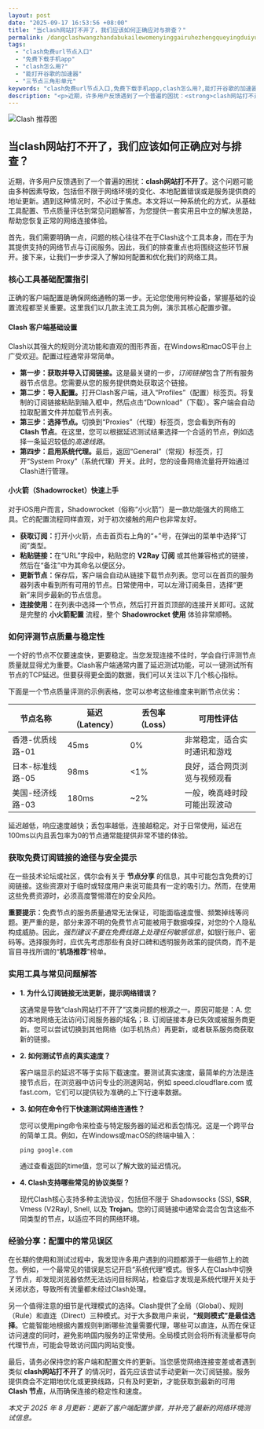 ```yaml
---
layout: post
date: "2025-09-17 16:53:56 +08:00"
title: "当clash网站打不开了，我们应该如何正确应对与排查？"
permalink: /dangclashwangzhandabukailewomenyinggairuhezhengqueyingduiyupaicha/
tags:
  - "clash免费url节点入口"
  - "免费下载手机app"
  - "clash怎么用?"
  - "能打开谷歌的加速器"
  - "三节点三角形单元"
keywords: "clash免费url节点入口,免费下载手机app,clash怎么用?,能打开谷歌的加速器,三节点三角形单元"
description: "<p>近期，许多用户反馈遇到了一个普遍的困扰：<strong>clash网站打不开了</strong>。这个问题可能由多种因素导致，包括但不限于网络环境的变化、本地配置错误或是服务提供商的地址更新。遇到这种情况时，不必过于焦虑。本文将以一种系统化的方式，从基础工具配置、节点质量评估到常见问题解答，为您提供一套实用且中立的解决思路，帮助您恢复正常的网络连接体验。</p>"
---
```


![Clash 推荐图](https://clashjd.github.io/assets/img/稳定订阅机场推荐.png)

## 当clash网站打不开了，我们应该如何正确应对与排查？

<p>近期，许多用户反馈遇到了一个普遍的困扰：<strong>clash网站打不开了</strong>。这个问题可能由多种因素导致，包括但不限于网络环境的变化、本地配置错误或是服务提供商的地址更新。遇到这种情况时，不必过于焦虑。本文将以一种系统化的方式，从基础工具配置、节点质量评估到常见问题解答，为您提供一套实用且中立的解决思路，帮助您恢复正常的网络连接体验。</p>
<p>首先，我们需要明确一点，问题的核心往往不在于Clash这个工具本身，而在于为其提供支持的网络节点与订阅服务。因此，我们的排查重点也将围绕这些环节展开。接下来，让我们一步步深入了解如何配置和优化我们的网络工具。</p>
<h3>核心工具基础配置指引</h3>
<p>正确的客户端配置是确保网络通畅的第一步。无论您使用何种设备，掌握基础的设置流程都至关重要。这里我们以几款主流工具为例，演示其核心配置步骤。</p>
<h4>Clash 客户端基础设置</h4>
<p>Clash以其强大的规则分流功能和直观的图形界面，在Windows和macOS平台上广受欢迎。配置过程通常非常简单。</p>
<ul>
    <li><strong>第一步：获取并导入订阅链接。</strong>这是最关键的一步，<em>订阅链接</em>包含了所有服务器节点信息。您需要从您的服务提供商处获取这个链接。</li>
    <li><strong>第二步：导入配置。</strong>打开Clash客户端，进入“Profiles”（配置）标签页。将复制的订阅链接粘贴到输入框中，然后点击“Download”（下载）。客户端会自动拉取配置文件并加载节点列表。</li>
    <li><strong>第三步：选择节点。</strong>切换到“Proxies”（代理）标签页，您会看到所有的 <strong>Clash 节点</strong>。在这里，您可以根据延迟测试结果选择一个合适的节点，例如选择一条延迟较低的<em>高速线路</em>。</li>
    <li><strong>第四步：启用系统代理。</strong>最后，返回“General”（常规）标签页，打开“System Proxy”（系统代理）开关。此时，您的设备网络流量将开始通过Clash进行管理。</li>
</ul>
<h4>小火箭（Shadowrocket）快速上手</h4>
<p>对于iOS用户而言，Shadowrocket（俗称“小火箭”）是一款功能强大的网络工具。它的配置流程同样直观，对于初次接触的用户也非常友好。</p>
<ul>
    <li><strong>获取订阅：</strong>打开小火箭，点击首页右上角的“+”号，在弹出的菜单中选择“订阅”类型。</li>
    <li><strong>粘贴链接：</strong>在“URL”字段中，粘贴您的 <strong>V2Ray 订阅</strong> 或其他兼容格式的链接，然后在“备注”中为其命名以便区分。</li>
    <li><strong>更新节点：</strong>保存后，客户端会自动从链接下载节点列表。您可以在首页的服务器列表中看到所有可用的节点。日常使用中，可以左滑订阅条目，选择“更新”来同步最新的节点信息。</li>
    <li><strong>连接使用：</strong>在列表中选择一个节点，然后打开首页顶部的连接开关即可。这就是完整的 <strong>小火箭配置</strong> 流程，整个 <strong>Shadowrocket 使用</strong> 体验非常顺畅。</li>
</ul>
<h3>如何评测节点质量与稳定性</h3>
<p>一个好的节点不仅要速度快，更要稳定。当您发现连接不佳时，学会自行评测节点质量就显得尤为重要。Clash客户端通常内置了延迟测试功能，可以一键测试所有节点的TCP延迟。但要获得更全面的数据，我们可以关注以下几个核心指标。</p>
<p>下面是一个节点质量评测的示例表格，您可以参考这些维度来判断节点优劣：</p>
<table>
    <thead>
        <tr>
            <th>节点名称</th>
            <th>延迟（Latency）</th>
            <th>丢包率（Loss）</th>
            <th>可用性评估</th>
        </tr>
    </thead>
    <tbody>
        <tr>
            <td>香港-优质线路-01</td>
            <td>45ms</td>
            <td>0%</td>
            <td>非常稳定，适合实时通讯和游戏</td>
        </tr>
        <tr>
            <td>日本-标准线路-05</td>
            <td>98ms</td>
            <td>&lt;1%</td>
            <td>良好，适合网页浏览与视频观看</td>
        </tr>
        <tr>
            <td>美国-经济线路-03</td>
            <td>180ms</td>
            <td>~2%</td>
            <td>一般，晚高峰时段可能出现波动</td>
        </tr>
    </tbody>
</table>
<p>延迟越低，响应速度越快；丢包率越低，连接越稳定。对于日常使用，延迟在100ms以内且丢包率为0的节点通常能提供非常不错的体验。</p>
<h3>获取免费订阅链接的途径与安全提示</h3>
<p>在一些技术论坛或社区，偶尔会有关于 <strong>节点分享</strong> 的信息，其中可能包含免费的订阅链接。这些资源对于临时或轻度用户来说可能具有一定的吸引力。然而，在使用这些免费资源时，必须高度警惕潜在的安全风险。</p>
<p><strong>重要提示：</strong>免费节点的服务质量通常无法保证，可能面临速度慢、频繁掉线等问题。更严重的是，部分来源不明的免费节点可能被用于数据嗅探，对您的个人隐私构成威胁。因此，<em>强烈建议不要在免费线路上处理任何敏感信息</em>，如银行账户、密码等。选择服务时，应优先考虑那些有良好口碑和透明服务政策的提供商，而不是盲目寻找所谓的“<strong>机场推荐</strong>”榜单。</p>
<h3>实用工具与常见问题解答</h3>
<ul>
    <li>
        <strong>1. 为什么订阅链接无法更新，提示网络错误？</strong>
        <p>这通常是导致“clash网站打不开了”这类问题的根源之一。原因可能是：A. 您的本地网络无法访问订阅服务器的域名；B. 订阅链接本身已失效或被服务商更新。您可以尝试切换到其他网络（如手机热点）再更新，或者联系服务商获取新的链接。</p>
    </li>
    <li>
        <strong>2. 如何测试节点的真实速度？</strong>
        <p>客户端显示的延迟不等于实际下载速度。要测试真实速度，最简单的方法是连接节点后，在浏览器中访问专业的测速网站，例如 speed.cloudflare.com 或 fast.com，它们可以提供较为准确的上下行速率数据。</p>
    </li>
    <li>
        <strong>3. 如何在命令行下快速测试网络连通性？</strong>
        <p>您可以使用ping命令来检查与特定服务器的延迟和丢包情况。这是一个跨平台的简单工具。例如，在Windows或macOS的终端中输入：</p>
        <p><code>ping google.com</code></p>
        <p>通过查看返回的time值，您可以了解大致的延迟情况。</p>
    </li>
    <li>
        <strong>4. Clash支持哪些常见的协议类型？</strong>
        <p>现代Clash核心支持多种主流协议，包括但不限于 Shadowsocks (SS), <strong>SSR</strong>, Vmess (V2Ray), Snell, 以及 <strong>Trojan</strong>。您的订阅链接中通常会混合包含这些不同类型的节点，以适应不同的网络环境。</p>
    </li>
</ul>
<h3>经验分享：配置中的常见误区</h3>
<p>在长期的使用和测试过程中，我发现许多用户遇到的问题都源于一些细节上的疏忽。例如，一个最常见的错误是忘记开启“系统代理”模式。很多人在Clash中切换了节点，却发现浏览器依然无法访问目标网站，检查后才发现是系统代理开关处于关闭状态，导致所有流量都未经过Clash处理。</p>
<p>另一个值得注意的细节是代理模式的选择。Clash提供了全局（Global）、规则（Rule）和直连（Direct）三种模式。对于大多数用户来说，<strong>“规则模式”是最佳选择</strong>。它能智能地根据内置规则判断哪些流量需要代理，哪些可以直连，从而在保证访问速度的同时，避免影响国内服务的正常使用。全局模式则会将所有流量都导向代理节点，可能会导致访问国内网站变慢。</p>
<p>最后，请务必保持您的客户端和配置文件的更新。当您感觉网络连接变差或者遇到类似 <strong>clash网站打不开了</strong> 的情况时，首先应该尝试手动更新一次订阅链接。服务提供商会不定期地优化或更换线路，只有及时更新，才能获取到最新的可用 <strong>Clash 节点</strong>，从而确保连接的稳定性和速度。</p>
<p><em>本文于 2025 年 8 月更新：更新了客户端配置步骤，并补充了最新的网络环境测试信息。</em></p>
